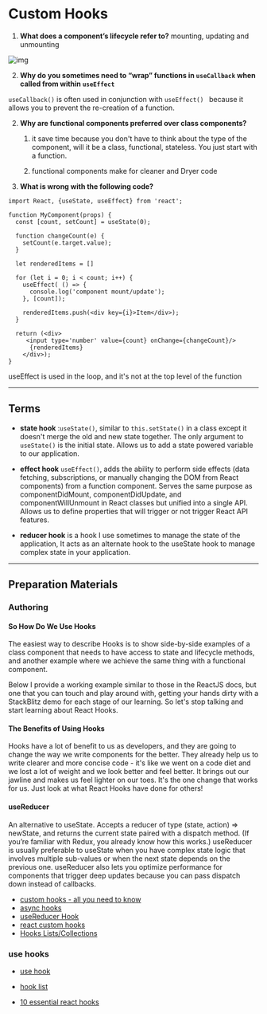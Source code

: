 # Custom Hooks

1. **What does a component’s lifecycle refer to?**
 mounting, updating and unmounting

  ![img](https://cdn-media-1.freecodecamp.org/images/1*U13Mlxz_ktcajaeJCyYkwg.png)

2. **Why do you sometimes need to “wrap” functions in `useCallback` when called from within `useEffect`**

`useCallback()` is often used in conjunction with `useEffect() ` because it allows you to prevent the re-creation of a function.

2. **Why are functional components preferred over class components?**

      1.  it save time because you don't have to think about the type of the component, will it be a class, functional, stateless.  You just start with a function. 

    2. functional components make for cleaner and Dryer code

3. **What is wrong with the following code?**

```
import React, {useState, useEffect} from 'react';

function MyComponent(props) {
  const [count, setCount] = useState(0);

  function changeCount(e) {
    setCount(e.target.value);
  }

  let renderedItems = []

  for (let i = 0; i < count; i++) {
    useEffect( () => {
      console.log('component mount/update');
    }, [count]);

    renderedItems.push(<div key={i}>Item</div>);
  }

  return (<div>
     <input type='number' value={count} onChange={changeCount}/>
      {renderedItems}
    </div>);
}
```
useEffect is used in the  loop, and it's not at the top level of the function

---


## Terms

* **state hook** :`useState()`, similar to `this.setState()` in a class except it doesn't merge the old and new state together. The only argument to `useState()` is the initial state. Allows us to add a state powered variable to our application.

* **effect hook**  `useEffect()`, adds the ability to perform side effects (data fetching, subscriptions, or manually changing the DOM from React components) from a function component. Serves the same purpose as componentDidMount, componentDidUpdate, and componentWillUnmount in React classes but unified into a single API. Allows us to define properties that will trigger or not trigger React API features.

* **reducer hook** is a hook I use sometimes to manage the state of the application, It acts as an alternate hook to the useState hook to manage complex state in your application.


---

## Preparation Materials

### Authoring


#### **So How Do We Use Hooks**
The easiest way to describe Hooks is to show side-by-side examples of a class component that needs to have access to state and lifecycle methods, and another example where we achieve the same thing with a functional component.

Below I provide a working example similar to those in the ReactJS docs, but one that you can touch and play around with, getting your hands dirty with a StackBlitz demo for each stage of our learning. So let's stop talking and start learning about React Hooks.


#### The Benefits of Using Hooks

Hooks have a lot of benefit to us as developers, and they are going to change the way we write components for the better. They already help us to write clearer and more concise code - it's like we went on a code diet and we lost a lot of weight and we look better and feel better. It brings out our jawline and makes us feel lighter on our toes. It's the one change that works for us. Just look at what React Hooks have done for others!


#### useReducer

An alternative to useState. Accepts a reducer of type (state, action) => newState, and returns the current state paired with a dispatch method. (If you’re familiar with Redux, you already know how this works.)
useReducer is usually preferable to useState when you have complex state logic that involves multiple sub-values or when the next state depends on the previous one. useReducer also lets you optimize performance for components that trigger deep updates because you can pass dispatch down instead of callbacks.

* [custom hooks - all you need to know](https://www.telerik.com/kendo-react-ui/react-hooks-guide/#toc-custom-react-hooks)
* [async hooks](https://dev.to/vinodchauhan7/react-hooks-with-async-await-1n9g)
* [useReducer Hook](https://reactjs.org/docs/hooks-reference.html#usereducer)
* [react custom hooks](https://reactjs.org/docs/hooks-custom.html)
* [Hooks Lists/Collections]()

### use hooks
* [use hook](https://usehooks.com/)
* [hook list](https://github.com/rehooks/awesome-react-hooks)

* [10 essential react hooks](https://blog.bitsrc.io/10-react-custom-hooks-you-should-have-in-your-toolbox-aa27d3f5564d?gi=28b8e54b5126)








